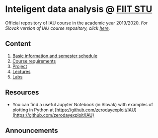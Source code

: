 # Inteligent data analysis @ [FIIT STU](http://www.fiit.stuba.sk)

Official repository of IAU course in the academic year 2019/2020. *For Slovak version of IAU course repository, click [here](../../../).*

## Content

1. [Basic information and semester schedule](basic-info)
2. [Course requirements](course-requirements)
3. [Project](project)
4. [Lectures](lectures)
5. [Labs](labs)

## Resources

* You can find a useful Jupyter Notebook (in Slovak) with examples of plotting in Python at [https://github.com/zerodayexploit/IAU](https://github.com/zerodayexploit/IAU)

## Announcements
